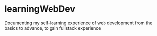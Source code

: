 # learningWebDev
Documenting my self-learning experience of web development from the basics to advance, to gain fullstack experience
